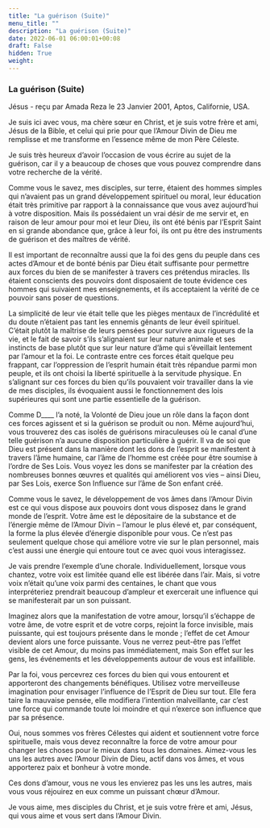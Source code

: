 ```yaml
---
title: "La guérison (Suite)"
menu_title: ""
description: "La guérison (Suite)"
date: 2022-06-01 06:00:01+00:08
draft: False
hidden: True
weight:
---
```

### La guérison (Suite)

Jésus - reçu par Amada Reza le 23 Janvier 2001, Aptos, Californie, USA.

Je suis ici avec vous, ma chère sœur en Christ, et je suis votre frère et ami, Jésus de la Bible, et celui qui prie pour que l’Amour Divin de Dieu me remplisse et me transforme en l’essence même de mon Père Céleste.

Je suis très heureux d’avoir l’occasion de vous écrire au sujet de la guérison, car il y a beaucoup de choses que vous pouvez comprendre dans votre recherche de la vérité.

Comme vous le savez, mes disciples, sur terre, étaient des hommes simples qui n’avaient pas un grand développement spirituel ou moral, leur éducation était très primitive par rapport à la connaissance que vous avez aujourd’hui à votre disposition. Mais ils possédaient un vrai désir de me servir et, en raison de leur amour pour moi et leur Dieu, ils ont été bénis par l’Esprit Saint en si grande abondance que, grâce à leur foi, ils ont pu être des instruments de guérison et des maîtres de vérité.

Il est important de reconnaître aussi que la foi des gens du peuple dans ces actes d’Amour et de bonté bénis par Dieu était suffisante pour permettre aux forces du bien de se manifester à travers ces prétendus miracles. Ils étaient conscients des pouvoirs dont disposaient de toute évidence ces hommes qui suivaient mes enseignements, et ils acceptaient la vérité de ce pouvoir sans poser de questions.

La simplicité de leur vie était telle que les pièges mentaux de l’incrédulité et du doute n’étaient pas tant les ennemis gênants de leur éveil spirituel. C’était plutôt la maîtrise de leurs pensées pour survivre aux rigueurs de la vie, et le fait de savoir s’ils s’alignaient sur leur nature animale et ses instincts de base plutôt que sur leur nature d’âme qui s’éveillait lentement par l’amour et la foi. Le contraste entre ces forces était quelque peu frappant, car l’oppression de l’esprit humain était très répandue parmi mon peuple, et ils ont choisi la liberté spirituelle à la servitude physique. En s’alignant sur ces forces du bien qu’ils pouvaient voir travailler dans la vie de mes disciples, ils évoquaient aussi le fonctionnement des lois supérieures qui sont une partie essentielle de la guérison.

Comme D____ l’a noté, la Volonté de Dieu joue un rôle dans la façon dont ces forces agissent et si la guérison se produit ou non. Même aujourd’hui, vous trouverez des cas isolés de guérisons miraculeuses où le canal d’une telle guérison n’a aucune disposition particulière à guérir. Il va de soi que Dieu est présent dans la manière dont les dons de l’esprit se manifestent à travers l’âme humaine, car l’âme de l’homme est créée pour être soumise à l’ordre de Ses Lois. Vous voyez les dons se manifester par la création des nombreuses bonnes œuvres et qualités qui améliorent vos vies – ainsi Dieu, par Ses Lois, exerce Son Influence sur l’âme de Son enfant créé.

Comme vous le savez, le développement de vos âmes dans l’Amour Divin est ce qui vous dispose aux pouvoirs dont vous disposez dans le grand monde de l’esprit. Votre âme est le dépositaire de la substance et de l’énergie même de l’Amour Divin – l’amour le plus élevé et, par conséquent, la forme la plus élevée d’énergie disponible pour vous. Ce n’est pas seulement quelque chose qui améliore votre vie sur le plan personnel, mais c’est aussi une énergie qui entoure tout ce avec quoi vous interagissez.

Je vais prendre l’exemple d’une chorale. Individuellement, lorsque vous chantez, votre voix est limitée quand elle est libérée dans l’air. Mais, si votre voix n’était qu’une voix parmi des centaines, le chant que vous interpréteriez prendrait beaucoup d’ampleur et exercerait une influence qui se manifesterait par un son puissant.

Imaginez alors que la manifestation de votre amour, lorsqu’il s’échappe de votre âme, de votre esprit et de votre corps, rejoint la force invisible, mais puissante, qui est toujours présente dans le monde ; l’effet de cet Amour devient alors une force puissante. Vous ne verrez peut-être pas l’effet visible de cet Amour, du moins pas immédiatement, mais Son effet sur les gens, les événements et les développements autour de vous est infaillible.

Par la foi, vous percevrez ces forces du bien qui vous entourent et apporteront des changements bénéfiques. Utilisez votre merveilleuse imagination pour envisager l’influence de l’Esprit de Dieu sur tout. Elle fera taire la mauvaise pensée, elle modifiera l’intention malveillante, car c’est une force qui commande toute loi moindre et qui n’exerce son influence que par sa présence.

Oui, nous sommes vos frères Célestes qui aident et soutiennent votre force spirituelle, mais vous devez reconnaître la force de votre amour pour changer les choses pour le mieux dans tous les domaines. Aimez-vous les uns les autres avec l’Amour Divin de Dieu, actif dans vos âmes, et vous apporterez paix et bonheur à votre monde.

Ces dons d’amour, vous ne vous les envierez pas les uns les autres, mais vous vous réjouirez en eux comme un puissant chœur d’Amour.

Je vous aime, mes disciples du Christ, et je suis votre frère et ami, Jésus, qui vous aime et vous sert dans l’Amour Divin.
